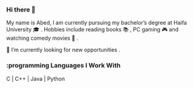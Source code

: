 ### Hi there 👋
My name is Abed, I am currently pursuing my bachelor’s degree at Haifa University :mortar_board: . Hobbies include reading books :books: , PC gaming  :video_game: and watching comedy movies :movie_camera: .

🔭 I’m currently looking for new opportunities .
 
### :programming Languages I Work With
 C | C++ | Java | Python
<!--
**AbedIdres/AbedIdres** is a ✨ _special_ ✨ repository because its `README.md` (this file) appears on your GitHub profile.



- 🔭 I’m currently working on ...
- 🌱 I’m currently learning ...
- 👯 I’m looking to collaborate on ...
- 🤔 I’m looking for help with ...
- 💬 Ask me about ...
- 📫 How to reach me: ...
- 😄 Pronouns: ...
- ⚡ Fun fact: ...
-->

